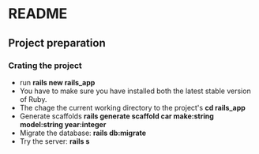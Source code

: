 # README

## Project preparation 
### Crating the project
* run **rails new rails_app**
* You have to make sure you have installed both the latest stable version of Ruby. 
* The chage the current working directory to the project's **cd rails_app**
* Generate scaffolds **rails generate scaffold car make:string model:string year:integer**
* Migrate the database: **rails db:migrate**
* Try the server: **rails s**